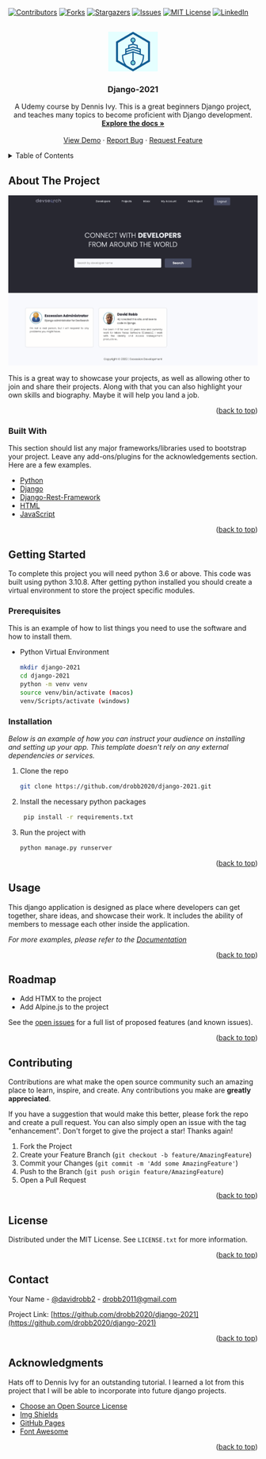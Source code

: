 <div id="top"></div>
<!--
*** Thanks for checking out the Best-README-Template. If you have a suggestion
*** that would make this better, please fork the repo and create a pull request
*** or simply open an issue with the tag "enhancement".
*** Don't forget to give the project a star!
*** Thanks again! Now go create something AMAZING! :D
-->

<!-- PROJECT SHIELDS -->
<!--
*** I'm using markdown "reference style" links for readability.
*** Reference links are enclosed in brackets [ ] instead of parentheses ( ).
*** See the bottom of this document for the declaration of the reference variables
*** for contributors-url, forks-url, etc. This is an optional, concise syntax you may use.
*** https://www.markdownguide.org/basic-syntax/#reference-style-links
-->
[![Contributors][contributors-shield]][contributors-url]
[![Forks][forks-shield]][forks-url]
[![Stargazers][stars-shield]][stars-url]
[![Issues][issues-shield]][issues-url]
[![MIT License][license-shield]][license-url]
[![LinkedIn][linkedin-shield]][linkedin-url]

<!-- PROJECT LOGO -->
<br />
<div align="center">
  <a href="https://github.com/drobb2020/django-2021">
    <img src="static/assets/logo-md.jpg" alt="Logo" width="100">
  </a>

  <h3 align="center">Django-2021</h3>

  <p align="center">
    A Udemy course by Dennis Ivy. This is a great beginners Django project, and teaches many topics to become proficient with Django development.
    <br />
    <a href="https://github.com/drobb2020/django-2021"><strong>Explore the docs »</strong></a>
    <br />
    <br />
    <a href="https://github.com/drobb2020/django-2021">View Demo</a>
    ·
    <a href="https://github.com/drobb2020/django-2021/issues">Report Bug</a>
    ·
    <a href="https://github.com/drobb2020/django-2021/issues">Request Feature</a>
  </p>
</div>

<!-- TABLE OF CONTENTS -->
<details>
  <summary>Table of Contents</summary>
  <ol>
    <li>
      <a href="#about-the-project">About The Project</a>
      <ul>
        <li><a href="#built-with">Built With</a></li>
      </ul>
    </li>
    <li>
      <a href="#getting-started">Getting Started</a>
      <ul>
        <li><a href="#prerequisites">Prerequisites</a></li>
        <li><a href="#installation">Installation</a></li>
      </ul>
    </li>
    <li><a href="#usage">Usage</a></li>
    <li><a href="#roadmap">Roadmap</a></li>
    <li><a href="#contributing">Contributing</a></li>
    <li><a href="#license">License</a></li>
    <li><a href="#contact">Contact</a></li>
    <li><a href="#acknowledgments">Acknowledgments</a></li>
  </ol>
</details>

<!-- ABOUT THE PROJECT -->
## About The Project

[![Product Name Screen Shot][product-screenshot]](https://example.com)

This is a great way to showcase your projects, as well as allowing other to join and share their projects. Along with that you can also highlight your own skills and biography. Maybe it will help you land a job.

<p align="right">(<a href="#top">back to top</a>)</p>

### Built With

This section should list any major frameworks/libraries used to bootstrap your project. Leave any add-ons/plugins for the acknowledgements section. Here are a few examples.

* [Python](https://python.org)
* [Django](https://www.djangoproject.com/)
* [Django-Rest-Framework](https://www.django-rest-framework.org/)
* [HTML](https://www.w3schools.com/html/)
* [JavaScript](https://www.javascript.com/)

<p align="right">(<a href="#top">back to top</a>)</p>

<!-- GETTING STARTED -->
## Getting Started

To complete this project you will need python 3.6 or above. This code was built using python 3.10.8. After getting python installed you should create a virtual environment to store the project specific modules.

### Prerequisites

This is an example of how to list things you need to use the software and how to install them.

* Python Virtual Environment

  ```sh
  mkdir django-2021
  cd django-2021
  python -m venv venv
  source venv/bin/activate (macos)
  venv/Scripts/activate (windows)
  ```

### Installation

_Below is an example of how you can instruct your audience on installing and setting up your app. This template doesn't rely on any external dependencies or services._

1. Clone the repo

   ```sh
   git clone https://github.com/drobb2020/django-2021.git
   ```

2. Install the necessary python packages

   ```sh
    pip install -r requirements.txt
   ```

3. Run the project with

   ```sh
   python manage.py runserver
   ```

<p align="right">(<a href="#top">back to top</a>)</p>

<!-- USAGE EXAMPLES -->
## Usage

This django application is designed as place where developers can get together, share ideas, and showcase their work. It includes the ability of members to message each other inside the application.

_For more examples, please refer to the [Documentation](https://github.com/drobb2020/django-2021/issues)_

<p align="right">(<a href="#top">back to top</a>)</p>

<!-- ROADMAP -->
## Roadmap

* Add HTMX to the project
* Add Alpine.js to the project

See the [open issues](https://github.com/drobb2020/django-2021/issues) for a full list of proposed features (and known issues).

<p align="right">(<a href="#top">back to top</a>)</p>

<!-- CONTRIBUTING -->
## Contributing

Contributions are what make the open source community such an amazing place to learn, inspire, and create. Any contributions you make are **greatly appreciated**.

If you have a suggestion that would make this better, please fork the repo and create a pull request. You can also simply open an issue with the tag "enhancement".
Don't forget to give the project a star! Thanks again!

1. Fork the Project
2. Create your Feature Branch (`git checkout -b feature/AmazingFeature`)
3. Commit your Changes (`git commit -m 'Add some AmazingFeature'`)
4. Push to the Branch (`git push origin feature/AmazingFeature`)
5. Open a Pull Request

<p align="right">(<a href="#top">back to top</a>)</p>

<!-- LICENSE -->
## License

Distributed under the MIT License. See `LICENSE.txt` for more information.

<p align="right">(<a href="#top">back to top</a>)</p>

<!-- CONTACT -->
## Contact

Your Name - [@davidrobb2](https://twitter.com/davidrobb2) - drobb2011@gmail.com

Project Link: [https://github.com/drobb2020/django-2021](https://github.com/drobb2020/django-2021)

<p align="right">(<a href="#top">back to top</a>)</p>

<!-- ACKNOWLEDGMENTS -->
## Acknowledgments

Hats off to Dennis Ivy for an outstanding tutorial. I learned a lot from this project that I will be able to incorporate into future django projects.

* [Choose an Open Source License](https://choosealicense.com)
* [Img Shields](https://shields.io)
* [GitHub Pages](https://pages.github.com)
* [Font Awesome](https://fontawesome.com)

<p align="right">(<a href="#top">back to top</a>)</p>

<!-- MARKDOWN LINKS & IMAGES -->
<!-- https://www.markdownguide.org/basic-syntax/#reference-style-links -->
[contributors-shield]: https://img.shields.io/github/contributors/drobb2020/django-2021.svg?style=for-the-badge
[contributors-url]: https://github.com/drobb2020/django-2021/graphs/contributors
[forks-shield]: https://img.shields.io/github/forks/drobb2020/django-2021.svg?style=for-the-badge
[forks-url]: https://github.com/drobb2020/django-2021/network/members
[stars-shield]: https://img.shields.io/github/stars/drobb2020/django-2021.svg?style=for-the-badge
[stars-url]: https://github.com/drobb2020/django-2021/stargazers
[issues-shield]: https://img.shields.io/github/issues/drobb2020/django-2021.svg?style=for-the-badge
[issues-url]: https://github.com/drobb2020/django-2021/issues
[license-shield]: https://img.shields.io/github/license/drobb2020/django-2021.svg?style=for-the-badge
[license-url]: https://github.com/drobb2020/django-2021/blob/master/LICENSE.txt
[linkedin-shield]: https://img.shields.io/badge/-LinkedIn-black.svg?style=for-the-badge&logo=linkedin&colorB=555
[linkedin-url]: https://linkedin.com/in/othneildrew
[product-screenshot]: static/assets/screenshot.png
